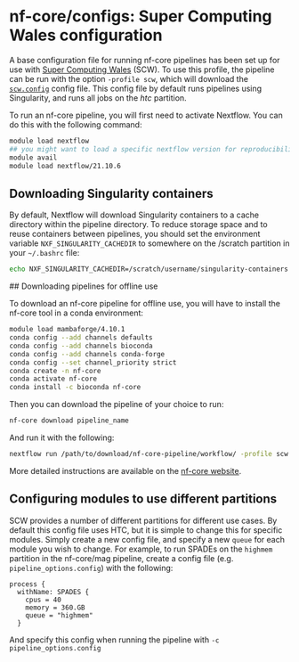 # nf-core/configs: Super Computing Wales configuration

A base configuration file for running nf-core pipelines has been set up for use with [Super Computing Wales](https://supercomputing.wales) (SCW). To use this profile, the pipeline can be run with the option `-profile scw`, which will download the [`scw.config`](../conf/scw.config) config file. This config file by default runs pipelines using Singularity, and runs all jobs on the *htc* partition.

To run an nf-core pipeline, you will first need to activate Nextflow. You can do this with the following command:

```bash
module load nextflow
## you might want to load a specific nextflow version for reproducibility - find them under /apps/modules/tools
module avail
module load nextflow/21.10.6
```

## Downloading Singularity containers

By default, Nextflow will download Singularity containers to a cache directory within the pipeline directory. To reduce storage space and to reuse containers between pipelines, you should set the environment variable `NXF_SINGULARITY_CACHEDIR` to somewhere on the /scratch partition in your `~/.bashrc` file:

```bash
echo NXF_SINGULARITY_CACHEDIR=/scratch/username/singularity-containers >> ~/.bashrc
```

## Downloading pipelines for offline use

To download an nf-core pipeline for offline use, you will have to install the nf-core tool in a conda environment:

```bash
module load mambaforge/4.10.1
conda config --add channels defaults
conda config --add channels bioconda
conda config --add channels conda-forge
conda config --set channel_priority strict
conda create -n nf-core
conda activate nf-core
conda install -c bioconda nf-core
```

Then you can download the pipeline of your choice to run:

```bash
nf-core download pipeline_name
```

And run it with the following:

```bash
nextflow run /path/to/download/nf-core-pipeline/workflow/ -profile scw
```

More detailed instructions are available on the [nf-core website](https://nf-co.re/tools/#downloading-pipelines-for-offline-use).

## Configuring modules to use different partitions

SCW provides a number of different partitions for different use cases. By default this config file uses HTC, but it is simple to change this for specific modules. Simply create a new config file, and specify a new `queue` for each module you wish to change. For example, to run SPADEs on the `highmem` partition in the nf-core/mag pipeline, create a config file (e.g. `pipeline_options.config`) with the following:

```
process {
  withName: SPADES {
    cpus = 40
    memory = 360.GB
    queue = "highmem"
  }
```

And specify this config when running the pipeline with `-c pipeline_options.config`